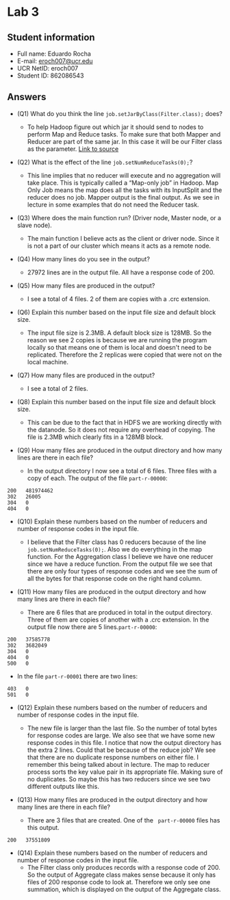 # Lab 3

## Student information
* Full name: Eduardo Rocha
* E-mail: eroch007@ucr.edu
* UCR NetID: eroch007
* Student ID: 862086543

## Answers

* (Q1) What do you think the line `job.setJarByClass(Filter.class);` does?
   -  To help Hadoop figure out which jar it should send to nodes to perform Map and Reduce tasks. To make sure that both Mapper and Reducer are part of the same jar. In this case it will be our Filter class as the parameter. 
   [Link to source](https://stackoverflow.com/questions/3912267/hadoop-query-regarding-setjarbyclass-method-of-job-class)

* (Q2) What is the effect of the line `job.setNumReduceTasks(0);`?
   - This line implies that no reducer will execute and no aggregation will take place. This is typically called a “Map-only job” in Hadoop. Map Only Job means the map does all the tasks with its InputSplit and the reducer does no job. Mapper output is the final output. As we see in lecture in some examples that do not need the Reducer task.

* (Q3) Where does the main function run? (Driver node, Master node, or a slave node).
   - The main function I believe acts as the client or driver node. Since it is not a part of our cluster which means it acts
   as a remote node. 

* (Q4) How many lines do you see in the output?
   - 27972 lines are in the output file. All have a response code of 200. 

* (Q5) How many files are produced in the output? 
   - I see a total of 4 files. 2 of them are copies with a .crc extension. 

* (Q6) Explain this number based on the input file size and default block size.
   - The input file size is 2.3MB. A default block size is 128MB. So the reason we see 2 copies is because we are running the program locally so that means one of them is local and doesn't need to be replicated. Therefore the 2 replicas were copied that were not on the local machine. 

* (Q7) How many files are produced in the output?
   - I see a total of 2 files. 

* (Q8) Explain this number based on the input file size and default block size.
   - This can be due to the fact that in HDFS we are working directly with the datanode. So it does not require any overhead of copying.
   The file is 2.3MB which clearly fits in a 128MB block.

* (Q9) How many files are produced in the output directory and how many lines are there in each file? 
   - In the output directory I now see a total of 6 files. Three files with a copy of each. The output of the file `part-r-00000`:
```
200   481974462
302   26005
304   0
404   0
```   

* (Q10) Explain these numbers based on the number of reducers and number of response codes in the input file.
   - I believe that the Filter class has 0 reducers because of the line `job.setNumReduceTasks(0);`. Also we do everything in the map function. For the Aggregation class I believe we have one reducer since we have a reduce function. From the output file we see that there are only four types of response codes and we see the sum of all the bytes for that response code on the right hand column.

* (Q11) How many files are produced in the output directory and how many lines are there in each file?
   - There are 6 files that are produced in total in the output directory. Three of them are copies of another with a .crc extension. In the output file now there are 5 lines.`part-r-00000`:
```
200   37585778
302   3682049
304   0
404   0
500   0
```
   - In the file `part-r-00001` there are two lines:
```
403   0
501   0
```
* (Q12) Explain these numbers based on the number of reducers and number of response codes in the input file.
   - The new file is larger than the last file. So the number of total bytes for response codes are large. We also see that we have some new response codes in this file. I notice that now the output directory has the extra 2 lines. Could that be because of the reduce job? We see that there are no duplicate response numbers on either file. I remember this being talked about in lecture. The map to reducer process sorts the key value pair in its appropriate file. Making sure of no duplicates. So maybe this has two reducers since we see two different outputs like this.

* (Q13) How many files are produced in the output directory and how many lines are there in each file? 
   - There are 3 files that are created. One of the ` part-r-00000` files has this output.
```
200   37551809
```

* (Q14) Explain these numbers based on the number of reducers and number of response codes in the input file.
   - The Filter class only produces records with a response code of 200. So the output of Aggregate class makes sense because it only has files of 200 response code to look at. Therefore we only see one summation, which is displayed on the output of the Aggregate class.